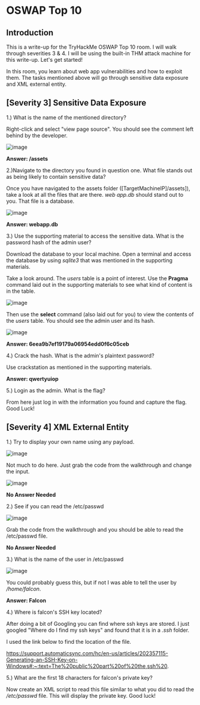 # OSWAP Top 10
## Introduction

This is a write-up for the TryHackMe OSWAP Top 10 room. I will walk through severities 3 & 4. I will be using the built-in THM attack machine for this write-up. Let's get started!

In this room, you learn about web app vulnerabilities and how to exploit them. The tasks mentioned above will go through sensitive data exposure and XML external entity.

## [Severity 3] Sensitive Data Exposure

1.) What is the name of the mentioned directory?

Right-click and select "view page source". You should see the comment left behind by the developer.

![image](https://user-images.githubusercontent.com/54414820/121955192-a75c5280-cd2d-11eb-9945-a9fdc1c59057.png)

**Answer: /assets**

2.)Navigate to the directory you found in question one. What file stands out as being likely to contain sensitive data?

Once you have navigated to the assets folder ([TargetMachineIP]/assets]), take a look at all the files that are there. *web app.db* should stand out to you. That file is a database.

![image](https://user-images.githubusercontent.com/54414820/121955406-eb4f5780-cd2d-11eb-9c85-76d62cea4f9c.png)

**Answer: webapp.db**

3.) Use the supporting material to access the sensitive data. What is the password hash of the admin user?

Download the database to your local machine. Open a terminal and access the database by using *sqlite3* that was mentioned in the supporting materials.

Take a look around. The *users* table is a point of interest. Use the **Pragma** command laid out in the supporting materials to see what kind of content is in the table.

![image](https://user-images.githubusercontent.com/54414820/121958349-96154500-cd31-11eb-879c-21b42a7c0fce.png)

Then use the **select** command (also laid out for you) to view the contents of the *users* table. You should see the admin user and its hash.

![image](https://user-images.githubusercontent.com/54414820/121958570-d1b00f00-cd31-11eb-82a7-56baf576f609.png)

**Answer: 6eea9b7ef19179a06954edd0f6c05ceb**

4.) Crack the hash. What is the admin's plaintext password?

Use crackstation as mentioned in the supporting materials.

**Answer: qwertyuiop**

5.) Login as the admin. What is the flag?

From here just log in with the information you found and capture the flag. Good Luck!

## [Severity 4] XML External Entity

1.) Try to display your own name using any payload.

![image](https://user-images.githubusercontent.com/54414820/122863485-d3a93d80-d2f0-11eb-9350-55c249a9e6eb.png)

Not much to do here. Just grab the code from the walkthrough and change the input.

![image](https://user-images.githubusercontent.com/54414820/122863565-fc313780-d2f0-11eb-83b9-f030aff3b533.png)

**No Answer Needed**

2.) See if you can read the /etc/passwd

![image](https://user-images.githubusercontent.com/54414820/122863947-ba54c100-d2f1-11eb-995b-c169fe879845.png)

Grab the code from the walkthrough and you should be able to read the /etc/passwd file.

**No Answer Needed**

3.) What is the name of the user in /etc/passwd

![image](https://user-images.githubusercontent.com/54414820/122864129-0f90d280-d2f2-11eb-88b3-763579046df4.png)

You could probably guess this, but if not I was able to tell the user by */home/falcon*. 

**Answer: Falcon**

4.) Where is falcon's SSH key located?

After doing a bit of Googling you can find where ssh keys are stored. I just googled "Where do I find my ssh keys" and found that it is in a *.ssh* folder.

I used the link below to find the location of the file.

https://support.automaticsync.com/hc/en-us/articles/202357115-Generating-an-SSH-Key-on-Windows#:~:text=The%20public%20part%20of%20the,ssh%20.


5.) What are the first 18 characters for falcon's private key?

Now create an XML script to read this file similar to what you did to read the */etc/passwd* file. This will display the private key. Good luck!